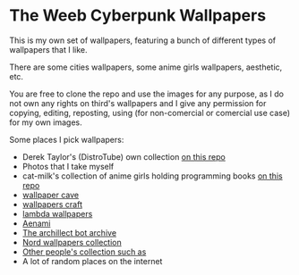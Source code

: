 # The Weeb Cyberpunk Wallpapers

This is my own set of wallpapers, featuring a bunch of different types of wallpapers that I like.  

There are some cities wallpapers, some anime girls wallpapers, aesthetic, etc.  

You are free to clone the repo and use the images for any purpose, as I do not own any rights on third's wallpapers and I give any permission for copying, editing, reposting, using (for non-comercial or comercial use case) for my own images.  

Some places I pick wallpapers:  
- Derek Taylor's (DistroTube) own collection [on this repo](https://gitlab.com/dwt1/wallpapers)   
- Photos that I take myself  
- cat-milk's collection of anime girls holding programming books [on this repo](https://github.com/cat-milk/Anime-Girls-Holding-Programming-Books)  
- [wallpaper cave](https://wallpapercave.com/hd-4k-desktop-wallpapers)  
- [wallpapers craft](https://wallpaperscraft.com/)  
- [lambda wallpapers](https://github.com/pagankeymaster/lambda-wallpapers)  
- [Aenami](https://www.reddit.com/user/Aenami/)  
- [The archillect bot archive](https://archillect.com/archive)  
- [Nord wallpapers collection](https://github.com/linuxdotexe/nordic-wallpapers)  
- [Other people's collection such as](https://github.com/FrenzyExists/wallpapers)
- A lot of random places on the internet
